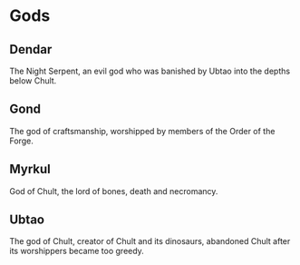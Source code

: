 # Gods

## Dendar
The Night Serpent, an evil god who was banished by Ubtao into the depths below Chult.

## Gond
The god of craftsmanship, worshipped by members of the Order of the Forge.

## Myrkul
God of Chult, the lord of bones, death and necromancy.

## Ubtao
The god of Chult, creator of Chult and its dinosaurs, abandoned Chult after its worshippers became too greedy.
